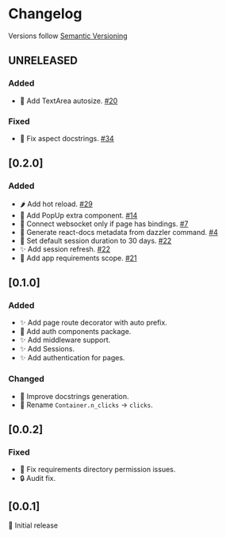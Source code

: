 # Changelog

Versions follow [Semantic Versioning](https://www.semver.org)

## UNRELEASED
### Added

- :rice: Add TextArea autosize. [#20](https://github.com/T4rk1n/dazzler/issues/20)

### Fixed

- :bug: Fix aspect docstrings. [#34](https://github.com/T4rk1n/dazzler/issues/34)

## [0.2.0]
### Added

- :hot_pepper: Add hot reload. [#29](https://github.com/T4rk1n/dazzler/pull/29)
- :rice: Add PopUp extra component. [#14](https://github.com/T4rk1n/dazzler/issues/14)
- :hammer: Connect websocket only if page has bindings. [#7](https://github.com/T4rk1n/dazzler/issues/7)
- :hammer: Generate react-docs metadata from dazzler command. [#4](https://github.com/T4rk1n/dazzler/issues/4)
- :wrench: Set default session duration to 30 days. [#22](https://github.com/T4rk1n/dazzler/issues/22)
- :sparkles: Add session refresh. [#22](https://github.com/T4rk1n/dazzler/issues/22)
- :hammer: Add app requirements scope. [#21](https://github.com/T4rk1n/dazzler/issues/21)

## [0.1.0]
### Added

- :sparkles: Add page route decorator with auto prefix.
- :rice: Add auth components package.
- :sparkles: Add middleware support.
- :sparkles: Add Sessions.
- :sparkles: Add authentication for pages.

### Changed

- :construction: Improve docstrings generation.
- :hammer: Rename `Container.n_clicks` -> `clicks`.

## [0.0.2]
### Fixed

- :bug: Fix requirements directory permission issues.
- :lock: Audit fix.

## [0.0.1]

:tada: Initial release
